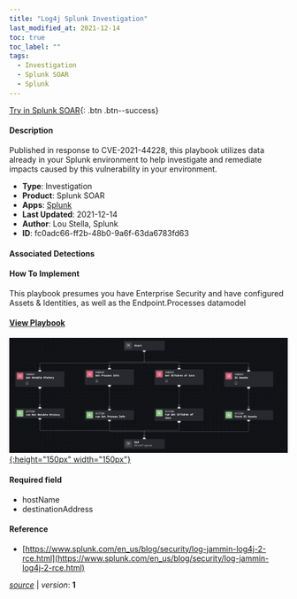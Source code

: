 ```yaml
---
title: "Log4j Splunk Investigation"
last_modified_at: 2021-12-14
toc: true
toc_label: ""
tags:
  - Investigation
  - Splunk SOAR
  - Splunk
---
```


[Try in Splunk SOAR](https://www.splunk.com/en_us/software/splunk-security-orchestration-and-automation.html){: .btn .btn--success}

#### Description

Published in response to CVE-2021-44228, this playbook utilizes data already in your Splunk environment to help investigate and remediate impacts caused by this vulnerability in your environment.

- **Type**: Investigation
- **Product**: Splunk SOAR
- **Apps**: [Splunk](https://splunkbase.splunk.com/apps/#/search/Splunk/product/soar)
- **Last Updated**: 2021-12-14
- **Author**: Lou Stella, Splunk
- **ID**: fc0adc66-ff2b-48b0-9a6f-63da6783fd63

#### Associated Detections


#### How To Implement
This playbook presumes you have Enterprise Security and have configured Assets &amp; Identities, as well as the Endpoint.Processes datamodel

#### [View Playbook](https://splunk.github.io/soar-playbook-viewer/?playbook=https://raw.githubusercontent.com/phantomcyber/playbooks/latest/internal_host_splunk_investigate_log4j.json)

[![view](https://raw.githubusercontent.com/splunk/security_content/develop/playbooks/internal_host_splunk_investigate_log4j.png){:height="150px" width="150px"}](https://splunk.github.io/soar-playbook-viewer/?playbook=https://raw.githubusercontent.com/phantomcyber/playbooks/latest/internal_host_splunk_investigate_log4j.json)

#### Required field
* hostName
* destinationAddress


#### Reference

* [https://www.splunk.com/en_us/blog/security/log-jammin-log4j-2-rce.html](https://www.splunk.com/en_us/blog/security/log-jammin-log4j-2-rce.html)




[*source*](https://github.com/splunk/security_content/tree/develop/playbooks/internal_host_splunk_investigate_log4j.yml) \| *version*: **1**